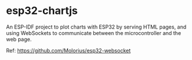 # esp32-chartjs
An ESP-IDF project to plot charts with ESP32 by serving HTML pages, and using WebSockets to communicate between the microcontroller and the web page.

Ref: https://github.com/Molorius/esp32-websocket